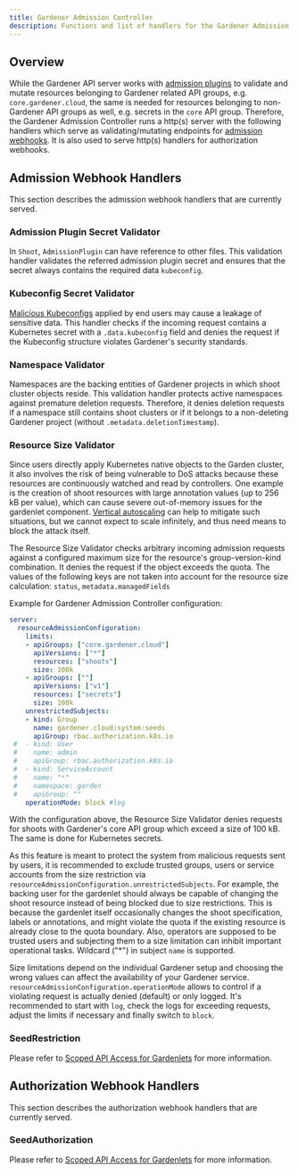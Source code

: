 ```yaml
---
title: Gardener Admission Controller
description: Functions and list of handlers for the Gardener Admission Controller
---
```


## Overview

While the Gardener API server works with [admission plugins](./apiserver_admission_plugins.md) to validate and mutate resources belonging to Gardener related API groups, e.g. `core.gardener.cloud`, the same is needed for resources belonging to non-Gardener API groups as well, e.g. secrets in the `core` API group.
Therefore, the Gardener Admission Controller runs a http(s) server with the following handlers which serve as validating/mutating endpoints for [admission webhooks](https://kubernetes.io/docs/reference/access-authn-authz/extensible-admission-controllers/).
It is also used to serve http(s) handlers for authorization webhooks.

## Admission Webhook Handlers

This section describes the admission webhook handlers that are currently served.

### Admission Plugin Secret Validator

In `Shoot`, `AdmissionPlugin` can have reference to other files. This validation handler validates the referred admission plugin secret and ensures that the secret always contains the required data `kubeconfig`.

### Kubeconfig Secret Validator

[Malicious Kubeconfigs](https://github.com/kubernetes/kubectl/issues/697) applied by end users may cause a leakage of sensitive data.
This handler checks if the incoming request contains a Kubernetes secret with a `.data.kubeconfig` field and denies the request if the Kubeconfig structure violates Gardener's security standards.

### Namespace Validator

Namespaces are the backing entities of Gardener projects in which shoot cluster objects reside.
This validation handler protects active namespaces against premature deletion requests.
Therefore, it denies deletion requests if a namespace still contains shoot clusters or if it belongs to a non-deleting Gardener project (without `.metadata.deletionTimestamp`).

### Resource Size Validator

Since users directly apply Kubernetes native objects to the Garden cluster, it also involves the risk of being vulnerable to DoS attacks because these resources are continuously watched and read by controllers.
One example is the creation of shoot resources with large annotation values (up to 256 kB per value), which can cause severe out-of-memory issues for the gardenlet component.
[Vertical autoscaling](https://github.com/kubernetes/autoscaler/tree/master/vertical-pod-autoscaler) can help to mitigate such situations, but we cannot expect to scale infinitely, and thus need means to block the attack itself.

The Resource Size Validator checks arbitrary incoming admission requests against a configured maximum size for the resource's group-version-kind combination. It denies the request if the object exceeds the quota.
The values of the following keys are not taken into account for the resource size calculation: `status`, `metadata.managedFields`

Example for Gardener Admission Controller configuration:
```yaml
server:
  resourceAdmissionConfiguration:
    limits:
    - apiGroups: ["core.gardener.cloud"]
      apiVersions: ["*"]
      resources: ["shoots"]
      size: 100k
    - apiGroups: [""]
      apiVersions: ["v1"]
      resources: ["secrets"]
      size: 100k
    unrestrictedSubjects:
    - kind: Group
      name: gardener.cloud:system:seeds
      apiGroup: rbac.authorization.k8s.io
 #  - kind: User
 #    name: admin
 #    apiGroup: rbac.authorization.k8s.io
 #  - kind: ServiceAccount
 #    name: "*"
 #    namespace: garden
 #    apiGroup: ""
    operationMode: block #log
```

With the configuration above, the Resource Size Validator denies requests for shoots with Gardener's core API group which exceed a size of 100 kB. The same is done for Kubernetes secrets.

As this feature is meant to protect the system from malicious requests sent by users, it is recommended to exclude trusted groups, users or service accounts from the size restriction via `resourceAdmissionConfiguration.unrestrictedSubjects`.
For example, the backing user for the gardenlet should always be capable of changing the shoot resource instead of being blocked due to size restrictions.
This is because the gardenlet itself occasionally changes the shoot specification, labels or annotations, and might violate the quota if the existing resource is already close to the quota boundary.
Also, operators are supposed to be trusted users and subjecting them to a size limitation can inhibit important operational tasks.
Wildcard ("*") in subject `name` is supported.

Size limitations depend on the individual Gardener setup and choosing the wrong values can affect the availability of your Gardener service.
`resourceAdmissionConfiguration.operationMode` allows to control if a violating request is actually denied (default) or only logged.
It's recommended to start with `log`, check the logs for exceeding requests, adjust the limits if necessary and finally switch to `block`.

### SeedRestriction

Please refer to [Scoped API Access for Gardenlets](../deployment/gardenlet_api_access.md) for more information.

## Authorization Webhook Handlers

This section describes the authorization webhook handlers that are currently served.

### SeedAuthorization

Please refer to [Scoped API Access for Gardenlets](../deployment/gardenlet_api_access.md) for more information.